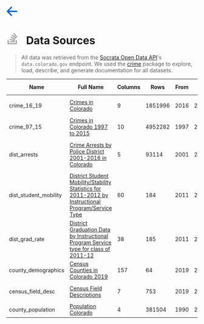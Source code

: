 [<img src="https://github.com/ryayoung/icons/blob/main/svg/arrow.left.blue.svg" height="30"/>](https://github.com/bia-capstone/crime)



# <img src="https://github.com/ryayoung/icons/blob/main/svg/stack.overflow.svg" height="32"/> &nbsp; Data Sources
> All data was retrieved from the [Socrata Open Data API](https://dev.socrata.com/)'s `data.colorado.gov` endpoint. We used the [crime](https://pypi.org/project/crime/) package to explore, load, describe, and generate documentation for all datasets.


<table>
  <thead>
    <tr>
       <th>Name</th> <th>Full Name</th> <th>Columns</th> <th>Rows</th> <th>From</th> <th>To</th> <th>Indexed By</th> <th>Source</th>
    </tr>
  </thead>
  <tbody>
    <tr>
      <td>crime_16_19</td>
      <td><a href="https://github.com/bia-capstone/crime/tree/main/source_data/crime_16_19.md">Crimes in Colorado</a></td>
      <td>9</td> <td>1851996</td> <td>2016</td> <td>2019</td> <td>Police Dept + County</td>
      <td><a href="https://dev.socrata.com/foundry/data.colorado.gov/j6g4-gayk"><img src="https://github.com/ryayoung/icons/blob/main/svg/link.45deg.blue.svg" height="22"/></a></td>
    </tr>
    <tr>
      <td>crime_97_15</td>
      <td><a href="https://github.com/bia-capstone/crime/tree/main/source_data/crime_97_15.md">Crimes in Colorado 1997 to 2015</a></td>
      <td>10</td> <td>4952282</td> <td>1997</td> <td>2015</td> <td>Police Dept + County</td>
      <td><a href="https://dev.socrata.com/foundry/data.colorado.gov/6vnq-az4b"><img src="https://github.com/ryayoung/icons/blob/main/svg/link.45deg.blue.svg" height="22"/></a></td>
    </tr>
    <tr>
      <td>dist_arrests</td>
      <td><a href="https://github.com/bia-capstone/crime/tree/main/source_data/dist_arrests.md">Crime Arrests by Police District 2001-2016 in Colorado</a></td>
      <td>5</td> <td>93114</td> <td>2001</td> <td>2016</td> <td>Year -&gt; Police Dept -&gt; Crime Type</td>
      <td><a href="https://dev.socrata.com/foundry/data.colorado.gov/2e5i-5hfy"><img src="https://github.com/ryayoung/icons/blob/main/svg/link.45deg.blue.svg" height="22"/></a></td>
    </tr>
    <tr>
      <td>dist_student_mobility</td>
      <td><a href="https://github.com/bia-capstone/crime/tree/main/source_data/dist_student_mobility.md">District Student Mobility/Stability Statistics for 2011-2012 by Instructional Program/Service Type</a></td>
      <td>60</td> <td>184</td> <td>2011</td> <td>2012</td> <td>School District</td>
      <td><a href="https://dev.socrata.com/foundry/data.colorado.gov/6wcd-ysh5"><img src="https://github.com/ryayoung/icons/blob/main/svg/link.45deg.blue.svg" height="22"/></a></td>
    </tr>
    <tr>
      <td>dist_grad_rate</td>
      <td><a href="https://github.com/bia-capstone/crime/tree/main/source_data/dist_grad_rate.md">District Graduation Data by Instructional Program Service type for class of 2011-12</td>
      <td>38</td> <td>185</td> <td>2011</td> <td>2012</td> <td>School District</td>
      <td><a href="https://dev.socrata.com/foundry/data.colorado.gov/cfyh-6xxg"><img src="https://github.com/ryayoung/icons/blob/main/svg/link.45deg.blue.svg" height="22"/></a></td>
    </tr>
    <tr>
      <td>county_demographics</td>
      <td><a href="https://github.com/bia-capstone/crime/tree/main/source_data/county_demographics.md">Census Counties in Colorado 2019</a></td>
      <td>157</td> <td>64</td> <td>2019</td> <td>2019</td> <td>County</td>
      <td><a href="https://dev.socrata.com/foundry/data.colorado.gov/8j3i-rjn4"><img src="https://github.com/ryayoung/icons/blob/main/svg/link.45deg.blue.svg" height="22"/></a></td>
    </tr>
    <tr>
      <td>census_field_desc</td>
      <td><a href="https://github.com/bia-capstone/crime/tree/main/source_data/census_field_desc.md">Census Field Descriptions</a></td>
      <td>7</td> <td>753</td> <td>2019</td> <td>2019</td> <td>County -&gt; Year -&gt; Age</td>
      <td><a href="https://dev.socrata.com/foundry/data.colorado.gov/qten-sdpn"><img src="https://github.com/ryayoung/icons/blob/main/svg/link.45deg.blue.svg" height="22"/></a></td>
    </tr>
    <tr>
      <td>county_population</td>
      <td><a href="https://github.com/bia-capstone/crime/tree/main/source_data/county_population.md">Population Colorado</a></td>
      <td>4</td> <td>381504</td> <td>1990</td> <td>2040</td> <td>Field Name</td>
      <td><a href="https://dev.socrata.com/foundry/data.colorado.gov/eeah-cmy8"><img src="https://github.com/ryayoung/icons/blob/main/svg/link.45deg.blue.svg" height="22"/></a></td>
    </tr>
  </tbody>
</table>
